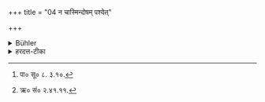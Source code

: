 +++
title = "04 न चास्मिन्दोषम् पश्येत्"

+++

<details><summary>Bühler</summary>

4. Provided he does not see in him a fault, (which disqualifies him from being taught).
</details>

<details><summary>हरदत्त-टीका</summary>

## सूत्रम्
न चास्मिन् दोषं पश्येत् ॥ ३ ॥  
### प्रस्तावः
किमविशेषेण ? नेत्याह—  
## टिप्पनी
चणिति निपातोऽस्ति-[^१]'निपातैर्यद्यदिहन्तकुविनेच्चेश्चणकञ्चिद्यत्रयुक्त'मिति । स चेदर्थे वर्तते। [^२] 'इन्द्रश्च मृडयाति न' इत्यादौ दर्शनात् । तस्यायं प्रयोगः- न चेदस्मिन् माणवके दोषमनध्याप्यताहेतुं पश्येत् ॥ ३॥  

[^१]: पा० सू० ८. ३.१०.  

[^२]: ऋ० सं० २.४१.११.
</details>
